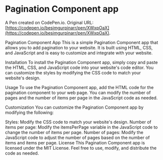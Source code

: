 # Pagination Component app

A Pen created on CodePen.io. Original URL: [https://codepen.io/besimgurpinarr/pen/XWxpOaX](https://codepen.io/besimgurpinarr/pen/XWxpOaX).

Pagination Component App
This is a simple Pagination Component app that allows you to add pagination to your website. It is built using HTML, CSS, and JavaScript and is easy to customize and integrate with your website.

Installation
To install the Pagination Component app, simply copy and paste the HTML, CSS, and JavaScript code into your website's code editor. You can customize the styles by modifying the CSS code to match your website's design.

Usage
To use the Pagination Component app, add the HTML code for the pagination component to your web page. You can modify the number of pages and the number of items per page in the JavaScript code as needed.

Customization
You can customize the Pagination Component app by modifying the following:

Styles: Modify the CSS code to match your website's design.
Number of items per page: Modify the itemsPerPage variable in the JavaScript code to change the number of items per page.
Number of pages: Modify the JavaScript code to adjust the number of pages based on the number of items and items per page.
License
This Pagination Component app is licensed under the MIT License. Feel free to use, modify, and distribute the code as needed.

